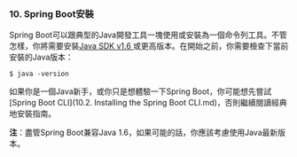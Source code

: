 ### 10. Spring Boot安裝

Spring Boot可以跟典型的Java開發工具一塊使用或安裝為一個命令列工具。不管怎樣，你將需要安裝[Java SDK v1.6 ](http://www.java.com/)或更高版本。在開始之前，你需要檢查下當前安裝的Java版本：
```shell
$ java -version
```
如果你是一個Java新手，或你只是想體驗一下Spring Boot，你可能想先嘗試[Spring Boot CLI](10.2. Installing the Spring Boot CLI.md)，否則繼續閱讀經典地安裝指南。

**注**：盡管Spring Boot兼容Java 1.6，如果可能的話，你應該考慮使用Java最新版本。
